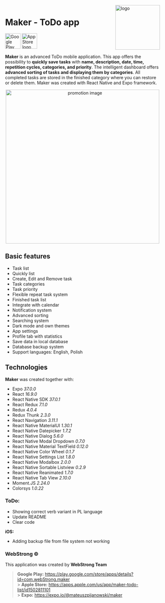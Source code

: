 <img align="right" width="145px" src="https://webstrong.pl/assets/Maker/app_images/logo.png" alt="logo">

# Maker - ToDo app

<a href="https://play.google.com/store/apps/details?id=com.webStrong.maker" target="_blank"><img src="https://webstrong.pl/assets/templates/google_play_en.png" alt="Google Play logo" height="50"/></a>
<a href="https://apps.apple.com/us/app/maker-todo-list/id1502811101" target="_blank"><img src="https://webstrong.pl/assets/templates/apple_store_en.png" alt="App Store logo" height="50"/></a>

**Maker** is an advanced ToDo mobile application. This app offers the possibility to **quickly save tasks** with **name, description, date, time, repetition cycles, categories, and priority**. The intelligent dashboard offers **advanced sorting of tasks and displaying them by categories**. All completed tasks are stored in the finished category where you can restore or delete them. Maker was created with React Native and Expo framework.

<p align="center"><img src="https://webstrong.pl/assets/Maker/promo_images/maker_promo.png" width="500px"  alt="promotion image"/></p>

## Basic features

- Task list
- Quickly list
- Create, Edit and Remove task
- Task categories
- Task priority
- Flexible repeat task system
- Finished task list
- Integrate with calendar
- Notification system
- Advanced sorting
- Searching system
- Dark mode and own themes
- App settings
- Profile tab with statistics
- Save data in local database
- Database backup system
- Support languages: English, Polish

## Technologies

**Maker** was created together with:

- Expo <i>37.0.0</i>
- React <i>16.9.0</i>
- React Native SDK <i>37.0.1</i>
- React Redux <i>7.1.0</i>
- Redux <i>4.0.4</i>
- Redux Thunk <i>2.3.0</i>
- React Navigation <i>3.11.1</i>
- React Native MaterialUI <i>1.30.1</i>
- React Native Datepicker <i>1.7.2</i>
- React Native Dialog <i>5.6.0</i>
- React Native Modal Dropdown <i>0.7.0</i>
- React Native Material TextField <i>0.12.0</i>
- React Native Color Wheel <i>0.1.7</i>
- React Native Settings List <i>1.8.0</i>
- React Native Modalbox <i>2.0.0</i>
- React Native Sortable Listview <i>0.2.9</i>
- React Native Reanimated <i>1.7.0</i>
- React Native Tab View <i>2.10.0</i>
- Moment.JS <i>2.24.0</i>
- Colorsys <i>1.0.22</i>

### ToDo:

- Showing correct verb variant in PL language
- Update README
- Clear code

**iOS:**

- Adding backup file from file system not working

### WebStrong &copy;

This application was created by **WebStrong Team** <br />

> **Google Play:** https://play.google.com/store/apps/details?id=com.webStrong.maker <br /> > **Apple Store:** https://apps.apple.com/us/app/maker-todo-list/id1502811101 <br /> > **Expo:** https://expo.io/@mateuszpijanowski/maker
